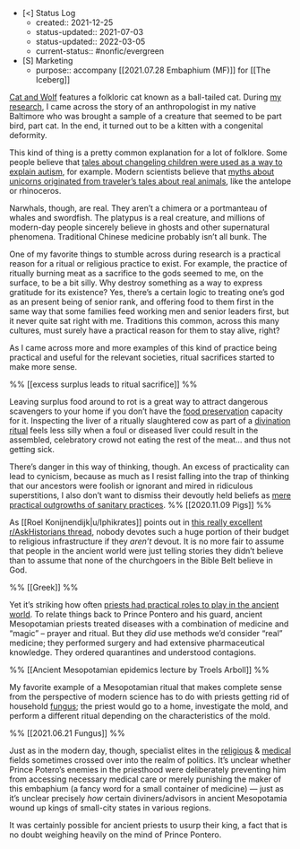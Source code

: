 - [<] Status Log
	- created:: 2021-12-25
	- status-updated:: 2021-07-03
	- status-updated:: 2022-03-05
	- current-status:: #nonfic/evergreen 
- [S] Marketing
	- purpose:: accompany [[2021.07.28 Embaphium (MF)]] for [[The Iceberg]]

[Cat and Wolf](https://newsletter.eleanorkonik.com/cat-and-wolf/) features a folkloric cat known as a ball-tailed cat. During [my research](https://newsletter.eleanorkonik.com/cat-tales/), I came across the story of an anthropologist in my native Baltimore who was brought a sample of a creature that seemed to be part bird, part cat. In the end, it turned out to be a kitten with a congenital deformity. 

This kind of thing is a pretty common explanation for a lot of folklore. Some people believe that [tales about changeling children were used as a way to explain autism](https://adc.bmj.com/content/90/3/271), for example. Modern scientists believe that [myths about unicorns originated from traveler’s tales about real animals](https://www.wired.com/2015/02/fantastically-wrong-unicorn/), like the antelope or rhinoceros. 

Narwhals, though, are real. They aren’t a chimera or a portmanteau of whales and swordfish. The platypus is a real creature, and millions of modern-day people sincerely believe in ghosts and other supernatural phenomena. Traditional Chinese medicine probably isn’t all bunk. The 

One of my favorite things to stumble across during research is a practical reason for a ritual or religious practice to exist. For example, the practice of ritually burning meat as a sacrifice to the gods seemed to me, on the surface, to be a bit silly. Why destroy something as a way to express gratitude for its existence? Yes, there’s a certain logic to treating one’s god as an present being of senior rank, and offering food to them first in the same way that some families feed working men and senior leaders first, but it never quite sat right with me. Traditions this common, across this many cultures, must surely have a practical reason for them to stay alive, right? 

As I came across more and more examples of this kind of practice being practical and useful for the relevant societies, ritual sacrifices started to make more sense. 

%% [[excess surplus leads to ritual sacrifice]] %% 

Leaving surplus food around to rot is a great way to attract dangerous scavengers to your home if you don’t have the [food preservation](https://newsletter.eleanorkonik.com/food-preservation/) capacity for it. Inspecting the liver of a ritually slaughtered cow as part of a [divination ritual](https://newsletter.eleanorkonik.com/divination/) feels less silly when a foul or diseased liver could result in the assembled, celebratory crowd not eating the rest of the meat… and thus not getting sick. 

There’s danger in this way of thinking, though. An excess of practicality can lead to cynicism, because as much as I resist falling into the trap of thinking that our ancestors were foolish or ignorant and mired in ridiculous superstitions, I also don’t want to dismiss their devoutly held beliefs as [mere practical outgrowths of sanitary practices](https://newsletter.eleanorkonik.com/pigs/). %% [[2020.11.09 Pigs]] %%

As [[Roel Konijnendijk|u/Iphikrates]] points out in [this really excellent r/AskHistorians thread](https://www.reddit.com/r/AskHistorians/comments/ny466j/how_do_we_know_that_the_greeks_actually/h1ie0jy/), nobody devotes such a huge portion of their budget to religious infrastructure if they _aren’t_ devout. It is no more fair to assume that people in the ancient world were just telling stories they didn’t believe than to assume that none of the churchgoers in the Bible Belt believe in God. 

%% [[Greek]] %%

Yet it’s striking how often [priests had practical roles to play in the ancient world](https://eleanorkonik.com/ancient-priests-practical-impact/). To relate things back to Prince Pontero and his guard, ancient Mesopotamian priests treated diseases with a combination of medicine and “magic” – prayer and ritual. But they _did_ use methods we’d consider “real” medicine; they performed surgery and had extensive pharmaceutical knowledge. They ordered quarantines and understood contagions. 

%% [[Ancient Mesopotamian epidemics lecture by Troels Arboll]] %%

My favorite example of a Mesopotamian ritual that makes complete sense from the perspective of modern science has to do with priests getting rid of household [fungus](https://newsletter.eleanorkonik.com/fungus/); the priest would go to a home, investigate the mold, and perform a different ritual depending on the characteristics of the mold. 

%% [[2021.06.21 Fungus]] %%

Just as in the modern day, though, specialist elites in the [religious](https://www.oah.org/tah/issues/2018/november/evangelicalism-and-politics/) & [medical](https://en.wikipedia.org/wiki/Ben_Carson) fields sometimes crossed over into the realm of politics. It’s unclear whether Prince Potero’s enemies in the priesthood were deliberately preventing him from accessing necessary medical care or merely punishing the maker of this embaphium (a fancy word for a small container of medicine) — just as it’s unclear precisely _how_ certain diviners/advisors in ancient Mesopotamia wound up kings of small-city states in various regions. 

It was certainly possible for ancient priests to usurp their king, a fact that is no doubt weighing heavily on the mind of Prince Pontero. 